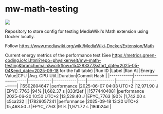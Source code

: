 # mw-math-testing
<a href="#"><img src="https://api.green-coding.io/v1/ci/badge/get?repo=physikerwelt/mw-math-testing&amp;branch=main&amp;workflow=154283377"></a>

Repository to store config for testing MediaWiki's Math extension using Docker locally.

Follow https://www.mediawiki.org/wiki/MediaWiki-Docker/Extension/Math

Current energy metrics of the performance test (See https://metrics.green-coding.io/ci.html?repo=physikerwelt/mw-math-testing&branch=main&workflow=154283377&start_date=2025-05-04&end_date=2025-09-18 for the full table)
|Run ID      |Label                  |Ran At      |Energy Value|CPU |Avg. CPU Util.|Duration|Commit Hash       |
|------------|-----------------------|------------|------------|----|--------------|--------|------------------|
|15502804647 |performance            |2025-06-07 04:03 UTC+2 |12,971.90 J |EPYC_7763 |94%           |1,602.37 s |833f2ef           |
|15774404081 |performance            |2025-06-20 10:50 UTC+2 |13,529.40 J |EPYC_7763 |90%           |1,742.00 s |c5ca232           |
|17826057241 |performance            |2025-09-18 13:20 UTC+2 |15,468.50 J |EPYC_7763 |91%           |1,971.72 s |18db24d           |


